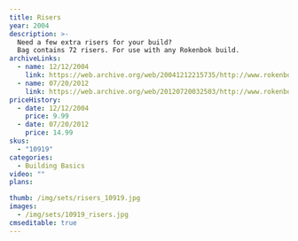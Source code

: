 ```yaml
---
title: Risers
year: 2004
description: >-
  Need a few extra risers for your build?
  Bag contains 72 risers. For use with any Rokenbok build.
archiveLinks:
  - name: 12/12/2004
    link: https://web.archive.org/web/20041212215735/http://www.rokenbok.com/catalog/pd_bb_10919.html
  - name: 07/20/2012
    link: https://web.archive.org/web/20120720032503/http://www.rokenbok.com/estore/construction/riser-set-gray
priceHistory:
  - date: 12/12/2004
    price: 9.99
  - date: 07/20/2012
    price: 14.99
skus:
  - "10919"
categories: 
  - Building Basics
video: ""
plans:

thumb: /img/sets/risers_10919.jpg
images:
  - /img/sets/10919_risers.jpg
cmseditable: true
---
```

